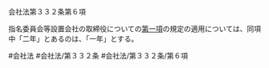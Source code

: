 会社法第３３２条第６項

指名委員会等設置会社の取締役についての[第一項](会社法＿＿＿＿第３３２条第１項)の規定の適用については、同項中「二年」とあるのは、「一年」とする。

#会社法
#会社法/第３３２条
#会社法/第３３２条/第６項
